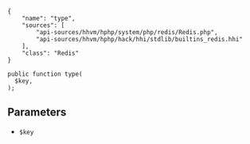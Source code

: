 ``` yamlmeta
{
    "name": "type",
    "sources": [
        "api-sources/hhvm/hphp/system/php/redis/Redis.php",
        "api-sources/hhvm/hphp/hack/hhi/stdlib/builtins_redis.hhi"
    ],
    "class": "Redis"
}
```




``` Hack
public function type(
  $key,
);
```




## Parameters




+ ` $key `
<!-- HHAPIDOC -->
